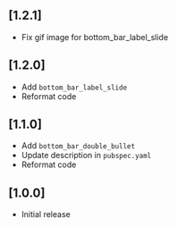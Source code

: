 
## [1.2.1]

* Fix gif image for bottom_bar_label_slide

## [1.2.0]

* Add `bottom_bar_label_slide`
* Reformat code

## [1.1.0]

* Add `bottom_bar_double_bullet`
* Update description in `pubspec.yaml`
* Reformat code

## [1.0.0]

* Initial release
